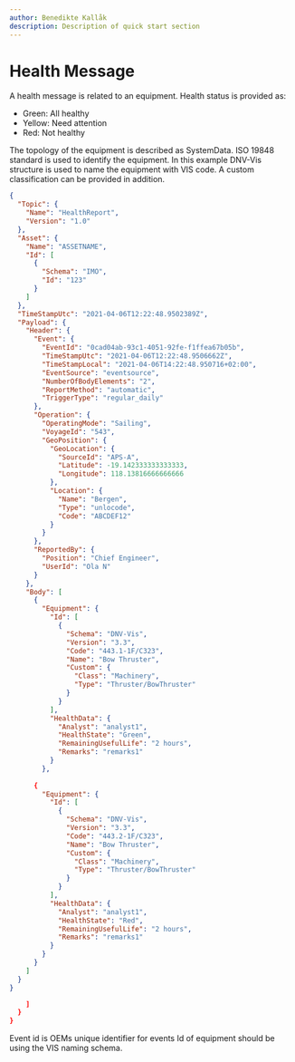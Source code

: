 ```yaml
---
author: Benedikte Kallåk
description: Description of quick start section
---
```


# Health Message
A health message is related to an equipment. Health status is provided as: 
- Green: All healthy
- Yellow: Need attention
- Red: Not healthy

The topology of the equipment is described as SystemData. ISO 19848 standard is used to identify the equipment. In this example DNV-Vis structure is used to name the equipment with VIS code.
A custom classification can be provided in addition.



```json
{
  "Topic": {
    "Name": "HealthReport",
    "Version": "1.0"
  },
  "Asset": {
    "Name": "ASSETNAME",
    "Id": [
      {
        "Schema": "IMO",
        "Id": "123"
      }      
    ]
  },
  "TimeStampUtc": "2021-04-06T12:22:48.9502389Z",
  "Payload": {
    "Header": {
      "Event": {
        "EventId": "0cad04ab-93c1-4051-92fe-f1ffea67b05b",
        "TimeStampUtc": "2021-04-06T12:22:48.9506662Z",
        "TimeStampLocal": "2021-04-06T14:22:48.950716+02:00",
        "EventSource": "eventsource",
        "NumberOfBodyElements": "2",
        "ReportMethod": "automatic",
        "TriggerType": "regular_daily"
      },
      "Operation": {
        "OperatingMode": "Sailing",
        "VoyageId": "543",
        "GeoPosition": {
          "GeoLocation": {
            "SourceId": "APS-A",
            "Latitude": -19.142333333333333,
            "Longitude": 118.13816666666666
          },
          "Location": {
            "Name": "Bergen",
            "Type": "unlocode",
            "Code": "ABCDEF12"
          }
        }
      },
      "ReportedBy": {
        "Position": "Chief Engineer",
        "UserId": "Ola N"
      }
    },
    "Body": [
      {
        "Equipment": {
          "Id": [
            {
              "Schema": "DNV-Vis",
              "Version": "3.3",
              "Code": "443.1-1F/C323",
              "Name": "Bow Thruster",
              "Custom": {
                "Class": "Machinery",
                "Type": "Thruster/BowThruster"
              }
            }            
          ],          
          "HealthData": {
            "Analyst": "analyst1",
            "HealthState": "Green",
            "RemainingUsefulLife": "2 hours",
            "Remarks": "remarks1"
          }
        },       
      
	  {
        "Equipment": {
          "Id": [
            {
              "Schema": "DNV-Vis",
              "Version": "3.3",
              "Code": "443.2-1F/C323",
              "Name": "Bow Thruster",
              "Custom": {
                "Class": "Machinery",
                "Type": "Thruster/BowThruster"
              }
            }            
          ],          
          "HealthData": {
            "Analyst": "analyst1",
            "HealthState": "Red",
            "RemainingUsefulLife": "2 hours",
            "Remarks": "remarks1"
          }
        }        
      }
    ]
  }
}

    ]
  }
}

```

Event id is OEMs unique identifier for events
Id of equipment should be using the VIS naming schema.
